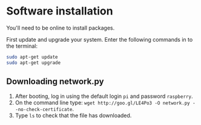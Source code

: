 # Software installation

You'll need to be online to install packages.

First update and upgrade your system. Enter the following commands in to the terminal:

```bash
sudo apt-get update
sudo apt-get upgrade
```

## Downloading network.py

1. After booting, log in using the default login `pi` and password `raspberry`.
1. On the command line type: `wget http://goo.gl/LE4Po3 -O network.py --no-check-certificate`.
1. Type `ls` to check that the file has downloaded.
